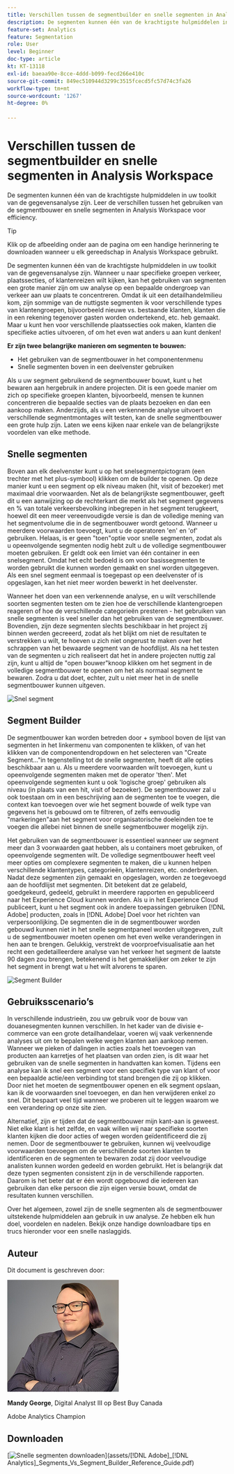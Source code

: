 ```yaml
---
title: Verschillen tussen de segmentbuilder en snelle segmenten in Analysis Workspace
description: De segmenten kunnen één van de krachtigste hulpmiddelen in uw toolkit van de gegevensanalyse zijn. Leer de verschillen tussen het gebruiken van de segmentbouwer en snelle segmenten in Analysis Workspace voor efficiency.
feature-set: Analytics
feature: Segmentation
role: User
level: Beginner
doc-type: article
kt: KT-13118
exl-id: baeaa90e-8cce-4ddd-b099-fecd266e410c
source-git-commit: 849ec510944d3299c3515fcecd5fc57d74c3fa26
workflow-type: tm+mt
source-wordcount: '1267'
ht-degree: 0%

---
```


# Verschillen tussen de segmentbuilder en snelle segmenten in Analysis Workspace

De segmenten kunnen één van de krachtigste hulpmiddelen in uw toolkit van de gegevensanalyse zijn. Leer de verschillen tussen het gebruiken van de segmentbouwer en snelle segmenten in Analysis Workspace voor efficiency.

>[!TIP]
>
> Klik op de afbeelding onder aan de pagina om een handige herinnering te downloaden wanneer u elk gereedschap in Analysis Workspace gebruikt.

De segmenten kunnen één van de krachtigste hulpmiddelen in uw toolkit van de gegevensanalyse zijn. Wanneer u naar specifieke groepen verkeer, plaatssecties, of klantenreizen wilt kijken, kan het gebruiken van segmenten een grote manier zijn om uw analyse op een bepaalde ondergroep van verkeer aan uw plaats te concentreren. Omdat ik uit een detailhandelmilieu kom, zijn sommige van de nuttigste segmenten ik voor verschillende types van klantengroepen, bijvoorbeeld nieuwe vs. bestaande klanten, klanten die in een rekening tegenover gasten worden ondertekend, etc. heb gemaakt. Maar u kunt hen voor verschillende plaatssecties ook maken, klanten die specifieke acties uitvoeren, of om het even wat anders u aan kunt denken!

**Er zijn twee belangrijke manieren om segmenten te bouwen:**

* Het gebruiken van de segmentbouwer in het componentenmenu
* Snelle segmenten boven in een deelvenster gebruiken

Als u uw segment gebruikend de segmentbouwer bouwt, kunt u het bewaren aan hergebruik in andere projecten. Dit is een goede manier om zich op specifieke groepen klanten, bijvoorbeeld, mensen te kunnen concentreren die bepaalde secties van de plaats bezoeken en dan een aankoop maken. Anderzijds, als u een verkennende analyse uitvoert en verschillende segmentmontages wilt testen, kan de snelle segmentbouwer een grote hulp zijn. Laten we eens kijken naar enkele van de belangrijkste voordelen van elke methode.

## Snelle segmenten

Boven aan elk deelvenster kunt u op het snelsegmentpictogram (een trechter met het plus-symbool) klikken om de builder te openen. Op deze manier kunt u een segment op elk niveau maken (hit, visit of bezoeker) met maximaal drie voorwaarden. Net als de belangrijkste segmentbouwer, geeft dit u een aanwijzing op de rechterkant die merkt als het segment gegevens en % van totale verkeersbevolking inbegrepen in het segment terugkeert, hoewel dit een meer vereenvoudigde versie is dan de volledige mening van het segmentvolume die in de segmentbouwer wordt getoond. Wanneer u meerdere voorwaarden toevoegt, kunt u de operatoren &#39;en&#39; en &#39;of&#39; gebruiken. Helaas, is er geen &quot;toen&quot;optie voor snelle segmenten, zodat als u opeenvolgende segmenten nodig hebt zult u de volledige segmentbouwer moeten gebruiken. Er geldt ook een limiet van één container in een snelsegment. Omdat het echt bedoeld is om voor basissegmenten te worden gebruikt die kunnen worden gemaakt en snel worden uitgegeven. Als een snel segment eenmaal is toegepast op een deelvenster of is opgeslagen, kan het niet meer worden bewerkt in het deelvenster.

Wanneer het doen van een verkennende analyse, en u wilt verschillende soorten segmenten testen om te zien hoe de verschillende klantengroepen reageren of hoe de verschillende categorieën presteren - het gebruiken van snelle segmenten is veel sneller dan het gebruiken van de segmentbouwer. Bovendien, zijn deze segmenten slechts beschikbaar in het project zij binnen werden gecreeerd, zodat als het blijkt om niet de resultaten te verstrekken u wilt, te hoeven u zich niet ongerust te maken over het schrappen van het bewaarde segment van de hoofdlijst. Als na het testen van de segmenten u zich realiseert dat het in andere projecten nuttig zal zijn, kunt u altijd de &quot;open bouwer&quot;knoop klikken om het segment in de volledige segmentbouwer te openen om het als normaal segment te bewaren. Zodra u dat doet, echter, zult u niet meer het in de snelle segmentbouwer kunnen uitgeven.

![Snel segment](assets/quick-segement.png)

## Segment Builder

De segmentbouwer kan worden betreden door + symbool boven de lijst van segmenten in het linkermenu van componenten te klikken, of van het klikken van de componentendropdown en het selecteren van &quot;Create Segment...&quot;in tegenstelling tot de snelle segmenten, heeft dit alle opties beschikbaar aan u. Als u meerdere voorwaarden wilt toevoegen, kunt u opeenvolgende segmenten maken met de operator &#39;then&#39;. Met opeenvolgende segmenten kunt u ook &#39;logische groep&#39; gebruiken als niveau (in plaats van een hit, visit of bezoeker). De segmentbouwer zal u ook toestaan om in een beschrijving aan de segmenten toe te voegen, die context kan toevoegen over wie het segment bouwde of welk type van gegevens het is gebouwd om te filtreren, of zelfs eenvoudig &quot;markeringen&quot;aan het segment voor organisatorische doeleinden toe te voegen die allebei niet binnen de snelle segmentbouwer mogelijk zijn.

Het gebruiken van de segmentbouwer is essentieel wanneer uw segment meer dan 3 voorwaarden gaat hebben, als u containers moet gebruiken, of opeenvolgende segmenten wilt. De volledige segmentbouwer heeft veel meer opties om complexere segmenten te maken, die u kunnen helpen verschillende klantentypes, categorieën, klantenreizen, etc. onderbreken. Nadat deze segmenten zijn gemaakt en opgeslagen, worden ze toegevoegd aan de hoofdlijst met segmenten. Dit betekent dat ze gelabeld, goedgekeurd, gedeeld, gebruikt in meerdere rapporten en gepubliceerd naar het Experience Cloud kunnen worden. Als u in het Experience Cloud publiceert, kunt u het segment ook in andere toepassingen gebruiken [!DNL Adobe] producten, zoals in [!DNL Adobe] Doel voor het richten van verpersoonlijking. De segmenten die in de segmentbouwer worden gebouwd kunnen niet in het snelle segmentpaneel worden uitgegeven, zult u de segmentbouwer moeten openen om het even welke veranderingen in hen aan te brengen. Gelukkig, verstrekt de voorproefvisualisatie aan het recht een gedetailleerdere analyse van het verkeer het segment de laatste 90 dagen zou brengen, betekenend is het gemakkelijker om zeker te zijn het segment in brengt wat u het wilt alvorens te sparen.

![Segment Builder](assets/segment-builder-quick.png)

## Gebruiksscenario’s

In verschillende industrieën, zou uw gebruik voor de bouw van douanesegmenten kunnen verschillen. In het kader van de divisie e-commerce van een grote detailhandelaar, voeren wij vaak verkennende analyses uit om te bepalen welke wegen klanten aan aankoop nemen. Wanneer we pieken of dalingen in acties zoals het toevoegen van producten aan karretjes of het plaatsen van orden zien, is dit waar het gebruiken van de snelle segmenten in handvatten kan komen. Tijdens een analyse kan ik snel een segment voor een specifiek type van klant of voor een bepaalde actie/een verbinding tot stand brengen die zij op klikken. Door niet het moeten de segmentbouwer openen en elk segment opslaan, kan ik de voorwaarden snel toevoegen, en dan hen verwijderen enkel zo snel. Dit bespaart veel tijd wanneer we proberen uit te leggen waarom we een verandering op onze site zien.

Alternatief, zijn er tijden dat de segmentbouwer mijn kant-aan is geweest. Niet elke klant is het zelfde, en vaak willen wij naar specifieke soorten klanten kijken die door acties of wegen worden geïdentificeerd die zij nemen. Door de segmentbouwer te gebruiken, kunnen wij veelvoudige voorwaarden toevoegen om de verschillende soorten klanten te identificeren en de segmenten te bewaren zodat zij door veelvoudige analisten kunnen worden gedeeld en worden gebruikt. Het is belangrijk dat deze typen segmenten consistent zijn in de verschillende rapporten. Daarom is het beter dat er één wordt opgebouwd die iedereen kan gebruiken dan elke persoon die zijn eigen versie bouwt, omdat de resultaten kunnen verschillen.

Over het algemeen, zowel zijn de snelle segmenten als de segmentbouwer uitstekende hulpmiddelen aan gebruik in uw analyse. Ze hebben elk hun doel, voordelen en nadelen. Bekijk onze handige downloadbare tips en trucs hieronder voor een snelle naslaggids.

## Auteur

Dit document is geschreven door:

![Mandy George](assets/mandy-george-2.png)

**Mandy George**, Digital Analyst III op Best Buy Canada

Adobe Analytics Champion

## Downloaden

[![Snelle segmenten downloaden](assets/quick-segments-download-small.jpg)](assets/[!DNL Adobe]_[!DNL Analytics]_Segments_Vs_Segment_Builder_Reference_Guide.pdf)
